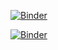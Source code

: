 [![Binder](https://mybinder.org/badge_logo.svg)](https://mybinder.org/v2/gh/anabco/MNO_anabcs/master/?urlpath=lab)

[![Binder](https://mybinder.org/badge_logo.svg)](https://mybinder.org/v2/gh/anabco/MNO_anabcs/master)
